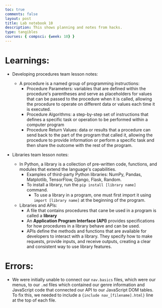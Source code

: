 ```yaml
---
toc: true
comments: false
layout: post
title: Lab notebook 10
description: This shows planning and notes from hacks.
type: tangibles
courses: { compsci: {week: 10} }
---
```


# Learnings:
- Developing procedures team lesson notes:
    - A procedure is a named group of programming instructions:
        - Procedure Parameters: variables that are defined within the procedure's parentheses and serve as placeholders for values that can be passed to the procedure when it is called, allowing the procedure to operate on different data or values each time it is executed.
        - Procedure Algorithms: a step-by-step set of instructions that defines a specific task or operation to be performed within a computer program
        - Procedure Return Values: data or results that a procedure can send back to the part of the program that called it, allowing the procedure to provide information or perform a specific task and then share the outcome with the rest of the program.

- Libraries team lesson notes:
    - In Python, a library is a collection of pre-written code, functions, and modules that extend the language's capabilities.
        - Examples of third-party Python libraries: NumPy, Pandas, Matplotlib, TensorFlow, Django, Flask, Random.
        - To install a library, run the `pip install [library name]` command.
            - To use a library in a program, one must first import it using `import [library name]` at the beginning of the program.
    - Libraries and APIs:
        - A file that contains procedures that cane be used in a program is called a <strong>library</strong>
        - An <strong>Application Program Interface (API)</strong> provides specifications for how procedures in a library behave and can be used. 
        - APIs define the methods and functions that are available for developers to interact with a library. They specify how to make requests, provide inputs, and receive outputs, creating a clear and consistent way to use library features.

# Errors:
- We were initially unable to connect our `nav.basics` files, which were our menus, to our `.md` files which contained our genre information and JavaScript code that connected our API to our JavaScript DOM tables. To fix this, we needed to include a `{include nav_[filename].html}` line at the top of each file.